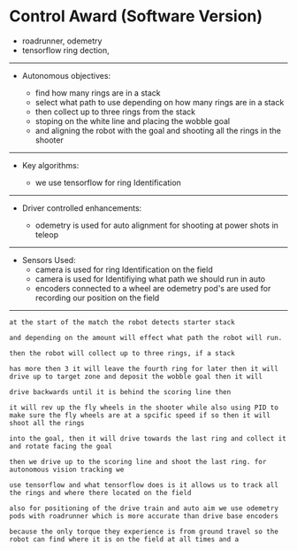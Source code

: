 # Control Award (Software Version)

- roadrunner, odemetry
- tensorflow ring dection,

---

- Autonomous objectives:

  - find how many rings are in a stack
  - select what path to use depending on how many rings are in a stack
  - then collect up to three rings from the stack
  - stoping on the white line and placing the wobble goal
  - and aligning the robot with the goal and shooting all the rings in the shooter

---

- Key algorithms:

  - we use tensorflow for ring Identification

---

- Driver controlled enhancements:

  - odemetry is used for auto alignment for shooting at power shots in teleop

---

- Sensors Used:
  - camera is used for ring Identification on the field
  - camera is used for Identifiying what path we should run in auto
  - encoders connected to a wheel are odemetry pod's are used for recording our position on the field

---

```text
at the start of the match the robot detects starter stack

and depending on the amount will effect what path the robot will run.

then the robot will collect up to three rings, if a stack

has more then 3 it will leave the fourth ring for later then it will drive up to target zone and deposit the wobble goal then it will

drive backwards until it is behind the scoring line then

it will rev up the fly wheels in the shooter while also using PID to make sure the fly wheels are at a spcific speed if so then it will shoot all the rings

into the goal, then it will drive towards the last ring and collect it and rotate facing the goal

then we drive up to the scoring line and shoot the last ring. for autonomous vision tracking we

use tensorflow and what tensorflow does is it allows us to track all the rings and where there located on the field

also for positioning of the drive train and auto aim we use odemetry pods with roadrunner which is more accurate than drive base encoders

because the only torque they experience is from ground travel so the robot can find where it is on the field at all times and a
```
